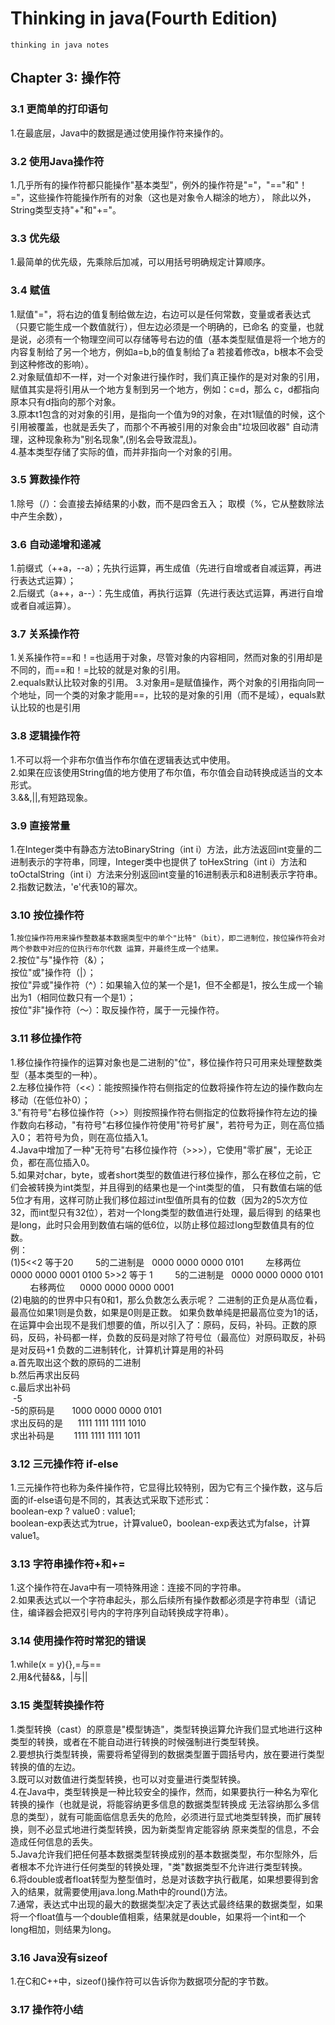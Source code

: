 # Thinking in java(Fourth Edition)
    thinking in java notes
## Chapter 3: 操作符
### 3.1 更简单的打印语句
1.在最底层，Java中的数据是通过使用操作符来操作的。   
### 3.2 使用Java操作符
1.几乎所有的操作符都只能操作"基本类型"，例外的操作符是"="，"=="和"！="，这些操作符能操作所有的对象（这也是对象令人糊涂的地方），
除此以外，String类型支持"+"和"+="。
### 3.3 优先级
1.最简单的优先级，先乘除后加减，可以用括号明确规定计算顺序。   
### 3.4 赋值
1.赋值"="，将右边的值复制给做左边，右边可以是任何常数，变量或者表达式（只要它能生成一个数值就行），但左边必须是一个明确的，已命名
的变量，也就是说，必须有一个物理空间可以存储等号右边的值（基本类型赋值是将一个地方的内容复制给了另一个地方，例如a=b,b的值复制给了a
若接着修改a，b根本不会受到这种修改的影响）。   
2.对象赋值却不一样，对一个对象进行操作时，我们真正操作的是对对象的引用，赋值其实是将引用从一个地方复制到另一个地方，例如：c=d，那么
c，d都指向原本只有d指向的那个对象。   
3.原本t1包含的对对象的引用，是指向一个值为9的对象，在对t1赋值的时候，这个引用被覆盖，也就是丢失了，而那个不再被引用的对象会由"垃圾回收器"
自动清理，这种现象称为"别名现象",(别名会导致混乱)。   
4.基本类型存储了实际的值，而并非指向一个对象的引用。   
### 3.5 算数操作符
1.除号（/）：会直接去掉结果的小数，而不是四舍五入； 取模（%，它从整数除法中产生余数），
### 3.6 自动递增和递减
1.前缀式（++a，--a）；先执行运算，再生成值（先进行自增或者自减运算，再进行表达式运算）；   
2.后缀式（a++，a--）：先生成值，再执行运算（先进行表达式运算，再进行自增或者自减运算）。
### 3.7 关系操作符
1.关系操作符==和！=也适用于对象，尽管对象的内容相同，然而对象的引用却是不同的，而==和！=比较的就是对象的引用。   
2.equals默认比较对象的引用。
3.对象用=是赋值操作，两个对象的引用指向同一个地址，同一个类的对象才能用==，比较的是对象的引用（而不是域），equals默
认比较的也是引用
### 3.8 逻辑操作符
1.不可以将一个非布尔值当作布尔值在逻辑表达式中使用。   
2.如果在应该使用String值的地方使用了布尔值，布尔值会自动转换成适当的文本形式。   
3.&&,||,有短路现象。
### 3.9 直接常量
1.在Integer类中有静态方法toBinaryString（int i）方法，此方法返回int变量的二进制表示的字符串，同理，Integer类中也提供了
toHexString（int i）方法和toOctalString（int i）方法来分别返回int变量的16进制表示和8进制表示字符串。   
2.指数记数法，'e'代表10的幂次。   
### 3.10 按位操作符
1.`按位操作符用来操作整数基本数据类型中的单个"比特"（bit），即二进制位，按位操作符会对两个参数中对应的位执行布尔代数
运算，并最终生成一个结果。`   
2.按位"与"操作符（&）；   
按位"或"操作符（|）；   
按位"异或"操作符（^）：如果输入位的某一个是1，但不全都是1，按么生成一个输出为1（相同位数只有一个是1）；   
按位"非"操作符（～）：取反操作符，属于一元操作符。
### 3.11 移位操作符
1.移位操作符操作的运算对象也是二进制的"位"，移位操作符只可用来处理整数类型（基本类型的一种）。   
2.左移位操作符（<<）：能按照操作符右侧指定的位数将操作符左边的操作数向左移动（在低位补0）；   
3."有符号"右移位操作符（>>）则按照操作符右侧指定的位数将操作符左边的操作数向右移动，"有符号"右移位操作符使用"符号扩展"，若符号为正，则在高位插入0；
若符号为负，则在高位插入1。   
4.Java中增加了一种"无符号"右移位操作符（>>>），它使用"零扩展"，无论正负，都在高位插入0。   
5.如果对char，byte，或者short类型的数值进行移位操作，那么在移位之前，它们会被转换为int类型，并且得到的结果也是一个int类型的值，
只有数值右端的低5位才有用，这样可防止我们移位超过int型值所具有的位数（因为2的5次方位32，而int型只有32位），若对一个long类型的数值进行处理，最后得到
的结果也是long，此时只会用到数值右端的低6位，以防止移位超过long型数值具有的位数。   
例：   
(1)5<<2 等于20
        5的二进制是   0000 0000 0000 0101
        左移两位      0000 0000 0001 0100
5>>2 等于 1
        5的二进制是   0000 0000 0000 0101
        右移两位      0000 0000 0000 0001   
(2)电脑的的世界中只有0和1，那么负数怎么表示呢？
二进制的正负是从高位看，最高位如果1则是负数，如果是0则是正数。
如果负数单纯是把最高位变为1的话，在运算中会出现不是我们想要的值，所以引入了：原码，反码，补码。正数的原码，反码，补码都一样，负数的反码是对除了符号位（最高位）对原码取反，补码是对反码+1
负数的二进制转化，计算机计算是用的补码   
a.首先取出这个数的原码的二进制   
b.然后再求出反码   
c.最后求出补码   
 -5   
-5的原码是       1000 0000 0000 0101   
求出反码的是      1111 1111 1111 1010   
求出补码是        1111 1111 1111 1011  
### 3.12 三元操作符 if-else
1.三元操作符也称为条件操作符，它显得比较特别，因为它有三个操作数，这与后面的if-else语句是不同的，其表达式采取下述形式：   
boolean-exp ? value0 : value1;   
boolean-exp表达式为true，计算value0，boolean-exp表达式为false，计算value1。
### 3.13 字符串操作符+和+=
1.这个操作符在Java中有一项特殊用途：连接不同的字符串。   
2.如果表达式以一个字符串起头，那么后续所有操作数都必须是字符串型（请记住，编译器会把双引号内的字符序列自动转换成字符串）。
### 3.14 使用操作符时常犯的错误
1.while(x = y){},=与==   
2.用&代替&&，|与||
### 3.15 类型转换操作符
1.类型转换（cast）的原意是"模型铸造"，类型转换运算允许我们显式地进行这种类型的转换，或者在不能自动进行转换的时候强制进行类型转换。   
2.要想执行类型转换，需要将希望得到的数据类型置于圆括号内，放在要进行类型转换的值的左边。   
3.既可以对数值进行类型转换，也可以对变量进行类型转换。   
4.在Java中，类型转换是一种比较安全的操作，然而，如果要执行一种名为窄化转换的操作（也就是说，将能容纳更多信息的数据类型转换成
无法容纳那么多信息的类型），就有可能面临信息丢失的危险，必须进行显式地类型转换，而扩展转换，则不必显式地进行类型转换，因为新类型肯定能容纳
原来类型的信息，不会造成任何信息的丢失。   
5.Java允许我们把任何基本数据类型转换成别的基本数据类型，布尔型除外，后者根本不允许进行任何类型的转换处理，"类"数据类型不允许进行类型转换。   
6.将double或者float转型为整型值时，总是对该数字执行截尾，如果想要得到舍入的结果，就需要使用java.long.Math中的round()方法。   
7.通常，表达式中出现的最大的数据类型决定了表达式最终结果的数据类型，如果将一个float值与一个double值相乘，结果就是double，如果将一个int和一个
long相加，则结果为long。
### 3.16 Java没有sizeof
1.在C和C++中，sizeof()操作符可以告诉你为数据项分配的字节数。
### 3.17 操作符小结
